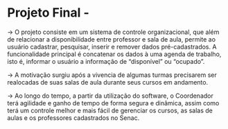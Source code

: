 # Projeto Final - 

 -> O projeto consiste em um sistema de controle organizacional, que além de relacionar a disponibilidade entre professor e sala de aula, permite ao usuário cadastrar, pesquisar, inserir e remover dados pré-cadastrados.  A funcionalidade principal é concatenar os dados à uma agenda de trabalho, isto é, informar o usuário a informação de “disponível” ou “ocupado”. 

 -> A motivação surgiu após a vivencia de algumas turmas precisarem ser realocadas de suas salas de aula durante seus cursos em andamento.

 -> Ao longo do tempo, a partir da utilização do software, o Coordenador terá agilidade e ganho de tempo de forma segura e dinâmica, assim como terá um controle melhor e mais fácil de gerenciar os cursos, as salas de aulas e os professores cadastrados no Senac.

